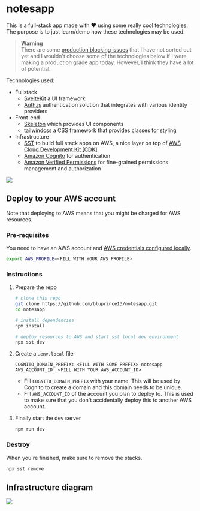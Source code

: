 # notesapp

This is a full-stack app made with :heart: using some really cool technologies.
The purpose is to just learn/demo how these technologies may be used.

> **Warning**<br>
> There are some [production blocking issues](https://github.com/bluprince13/notesapp/labels/blocks_production)
> that I have not sorted out yet
> and I wouldn't choose some of the technologies below if I were making a production
> grade app today. However, I think they have a lot of potential.

Technologies used:

- Fullstack
  - [SvelteKit](https://kit.svelte.dev/) a UI framework
  - [Auth.js](https://authjs.dev/) authentication solution that integrates with various identity providers
- Front-end
  - [Skeleton](https://www.skeleton.dev/) which provides UI components
  - [tailwindcss](https://tailwindcss.com/) a CSS framework that provides
    classes for styling
- Infrastructure
  - [SST](https://sst.dev) to build full stack apps on AWS, a nice layer on top
    of [AWS Cloud Development Kit [CDK]](https://docs.aws.amazon.com/cdk/v2/guide/getting_started.html)
  - [Amazon
    Cognito](https://docs.aws.amazon.com/cognito/latest/developerguide/what-is-amazon-cognito.html)
    for authentication
  - [Amazon Verified
    Permissions](https://docs.aws.amazon.com/verifiedpermissions/latest/userguide/what-is-avp.html)
    for fine-grained permissions management and authorization

![](https://github.com/bluprince13/notesapp/blob/main/static/demo.gif?raw=true)

## Deploy to your AWS account

Note that deploying to AWS means that you might be charged for AWS resources.

### Pre-requisites

You need to have an AWS account and [AWS credentials configured
locally](https://docs.sst.dev/advanced/iam-credentials#loading-from-a-file).

```bash
export AWS_PROFILE=<FILL WITH YOUR AWS PROFILE>
```

### Instructions

1. Prepare the repo

   ```bash
   # clone this repo
   git clone https://github.com/bluprince13/notesapp.git
   cd notesapp

   # install dependencies
   npm install

   # deploy resources to AWS and start sst local dev environment
   npx sst dev
   ```

2. Create a `.env.local` file

   ```env
   COGNITO_DOMAIN_PREFIX: <FILL WITH SOME PREFIX>-notesapp
   AWS_ACCOUNT_ID: <FILL WITH YOUR AWS_ACCOUNT_ID>
   ```

   - Fill `COGNITO_DOMAIN_PREFIX` with your name. This will be used by Cognito to
     create a domain and this domain needs to be unique.
   - Fill `AWS_ACCOUNT_ID` of the account you plan to deploy to. This is used to
     make sure that you don't accidentally deploy this to another AWS account.

3. Finally start the dev server

   ```bash
   npm run dev
   ```

### Destroy

When you're finished, make sure to remove the stacks.

```bash
npx sst remove
```

## Infrastructure diagram

![](assets/../static/notesapp.drawio.svg)
